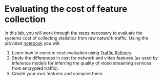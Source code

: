 # Evaluating the cost of feature collection

In this lab, you will work through the steps necessary to evaluate the systems cost of collecting statistics from raw network traffic. Using the provided [notebook](collection.ipynb) you will:

1. Learn how to execute cost evaluation using [Traffic Refinery](https://traffic-refinery.github.io).
2. Study the differences in cost for network and video features (as used by inference models for inferring the quality of video streaming services from encrypted traffic).
3. Create your own features and compare them.  